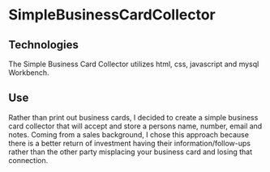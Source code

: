# SimpleBusinessCardCollector

## Technologies
The Simple Business Card Collector utilizes html, css, javascript and mysql Workbench.

## Use
Rather than print out business cards, I decided to create a simple business card collector that will accept and store a persons name, number, email and notes. Coming from a sales background, I chose this approach because there is a better return of investment having their information/follow-ups rather than the other party misplacing your business card and losing that connection. 
